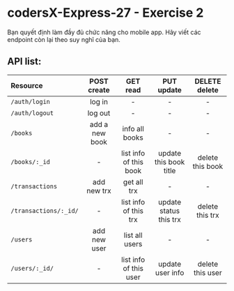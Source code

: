 # codersX-Express-27 - Exercise 2
Bạn quyết định làm đầy đủ chức năng cho mobile app. Hãy viết các endpoint còn lại theo suy nghĩ của bạn.

## API list:

Resource|POST<br>create|GET<br>read|PUT<br>update|DELETE<br>delete|
:-|:-:|:-:|:-:|:-:|
`/auth/login`|log in|-|-|-|
`/auth/logout`|log out|-|-|-|
`/books`|add a new book|info all books|-|-|
`/books/:_id`|-|list info of this book|update this book title|delete this book|
`/transactions`|add new trx|get all trx|-|-|
`/transactions/:_id/`|-|list info of this trx|update status this trx|delete this trx|
`/users`|add new user|list all users|-|-|
`/users/:_id/`|-|list info of this user|update user info|delete this user|

